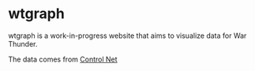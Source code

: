 # wtgraph

wtgraph is a work-in-progress website that aims to visualize data for War Thunder.

The data comes from [Control Net](https://github.com/ControlNet/wt-data-project.data)
